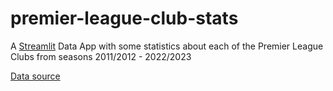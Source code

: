 # premier-league-club-stats
 A [Streamlit](https://premier-league-stats.streamlit.app/) Data App with some statistics about each of the Premier League Clubs from seasons 2011/2012 - 2022/2023  

 [Data source](https://www.kaggle.com/datasets/nico2890/football-10-years-of-epl-with-goal-timing)
